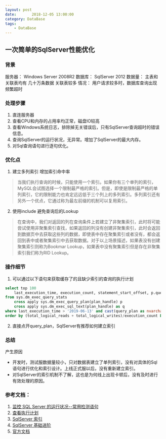 ```yaml
---
layout: post
date:       2018-12-05 13:00:00
category: DataBase
tags:
    - DataBase
---
```



## 一次简单的SqlServer性能优化

### 背景
服务器： Windows Server 2008R2
数据库： SqlServer 2012
数据量： 主表和关联表均有 几十万条数据  关联表较多
情况： 用户请求较多时，数据库查询出现频繁超时

### 处理步骤
1. 直连服务器
2. 查看CPU和内存的占用率均正常，磁盘IO较高
3. 查看Windows系统日志，排除掉无关错误后，只有SqlServer查询超时的错误信息。
4. 查询SqlServer的运行状况，无异常。增加了SqlServer的最大内存。
5. 对Sql查询语句进行逐句优化。

### 优化点
1. 建立多列索引 增加索引命中率
> 当我们执行查询的时候，只能使用一个索引。如果你有三个单列的索引，MySQL会试图选择一个限制最严格的索引。但是，即使是限制最严格的单列索引，它的限制能力也肯定远远低于三个列上的多列索引。多列索引还有另外一个优点，它通过称为最左前缀的机制可以复用索引。

2. 使用include 避免查询后的Lookup
> 在查询中，我们对返回的列在查询条件上若建立了非聚集索引，此时将可能尝试使用非聚集索引查找，如果返回的列没有创建非聚集索引，此时会返回到数据页中去获取这些列的数据，即使表中存在聚集索引或者没有，都会返回到表中或者聚集索引中去获取数据。对于以上场景描述，如果表没有创建聚集索引则称为Bookmar Lookup，如果表中没有聚集索引但是存在非聚集索引我们称为RID Lookup。

### 操作细节
1. 可以通过以下语句来获取缓存了的且缺少索引的查询的执行计划
``` sql
select top 100 
    last_execution_time, execution_count, statement_start_offset, p.query_plan, q.text
from sys.dm_exec_query_stats
    cross apply sys.dm_exec_query_plan(plan_handle) p
    cross apply sys.dm_exec_sql_text(plan_handle) as q
where last_execution_time > '2019-06-13' and cast(query_plan as nvarchar(max)) like '%Missing Index%'
order by (total_logical_reads + total_logical_writes)/execution_count Desc

```

2. 直接点开query_plan，SqlServer有推荐如何建立索引

### 总结
 产生原因
- 开发时，测试服数据量较小，只对数据表建立了单列索引，没有对具体的Sql语句进行优化和索引设计。上线正式服以后，没有重新建立索引。
- 对SqlServer的索引机制不了解，这也是为何线上出现卡顿后，没有及时进行有效处理的原因。

### 参考文档：

1. [监控 SQL Server 的运行状况--常用检测语句](https://blog.csdn.net/isoleo/article/details/39960575)
2. [查看执行计划](https://www.cnblogs.com/mcgrady/p/4174185.html)
3. [SqlServer 索引](https://www.cnblogs.com/yunfeifei/p/4140385.html)
4. [SqlServer 基础进阶](https://www.cnblogs.com/CreateMyself/p/6117352.html)
5. [官方文档](https://docs.microsoft.com/en-us/sql/sql-server/sql-server-technical-documentation?toc=..%2Ftoc%2Ftoc.json&view=sql-server-2017)